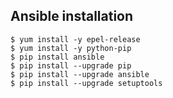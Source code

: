 ## Ansible installation

```
$ yum install -y epel-release
$ yum install -y python-pip
$ pip install ansible
$ pip install --upgrade pip
$ pip install --upgrade ansible
$ pip install --upgrade setuptools
```
